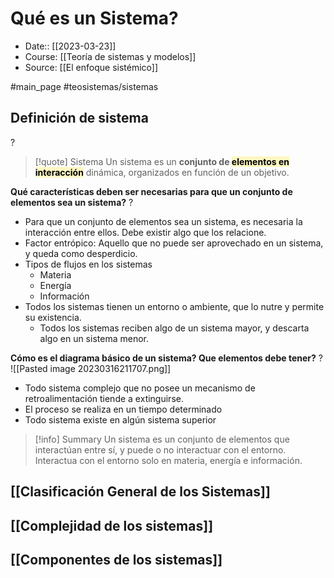 # Qué es un Sistema?

- Date:: [[2023-03-23]]
- Course: [[Teoría de sistemas y modelos]]
- Source: [[El enfoque sistémico]]

#main_page 
#teosistemas/sistemas 

## Definición de sistema
?
>[!quote] Sistema
>Un sistema es un **conjunto de <mark style="background: #FFF3A3A6;">elementos en interacción**</mark> dinámica, organizados en función de un objetivo.
<!--SR:!2023-05-07,1,230-->

**Qué características deben ser necesarias para que un conjunto de elementos sea un sistema?**
?
- Para que un conjunto de elementos sea un sistema, es necesaria la interacción entre ellos. Debe existir algo que los relacione.
- Factor entrópico: Aquello que no puede ser aprovechado en un sistema, y queda como desperdicio.
- Tipos de flujos en los sistemas
	- Materia
	- Energía
	- Información
- Todos los sistemas tienen un entorno o ambiente, que lo nutre y permite su existencia.
	- Todos los sistemas reciben algo de un sistema mayor, y descarta algo en un sistema menor.
<!--SR:!2023-05-09,3,250-->

**Cómo es el diagrama básico de un sistema? Que elementos debe tener?**
?
![[Pasted image 20230316211707.png]]
- Todo sistema complejo que no posee un mecanismo de retroalimentación tiende a extinguirse.
- El proceso se realiza en un tiempo determinado
- Todo sistema existe en algún sistema superior
<!--SR:!2023-05-09,3,250-->




> [!info] Summary
> Un sistema es un conjunto de elementos que interactúan entre sí, y puede o no interactuar con el entorno.
> Interactua con el entorno solo en materia, energía e información.


## [[Clasificación General de los Sistemas]]
## [[Complejidad de los sistemas]]
## [[Componentes de los sistemas]]



